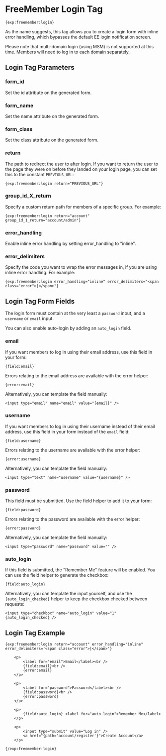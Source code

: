 # FreeMember Login Tag

    {exp:freemember:login}

As the name suggests, this tag allows you to create a login form with inline error handling,
which bypasses the default EE login notification screen.

Please note that multi-domain login (using MSM) is not supported at this time. Members will need to log in to each domain separately.

## Login Tag Parameters

### form_id
Set the id attribute on the generated form.

### form_name
Set the name attribute on the generated form.

### form_class
Set the class attribute on the generated form.

### return
The path to redirect the user to after login. If you want to return the user to the page they were on before they landed on your login page, you can set this to the constant `PREVIOUS_URL`:

    {exp:freemember:login return="PREVIOUS_URL"}

### group_id_X_return
Specify a custom return path for members of a specific group. For example:

    {exp:freemember:login return="account" group_id_1_return="account/admin"}

### error_handling
Enable inline error handling by setting error_handling to "inline".

### error_delimiters
Specify the code you want to wrap the error messages in, if you are using inline error handling.
For example:

    {exp:freemember:login error_handling="inline" error_delimiters="<span class="error">|</span>"}

## Login Tag Form Fields

The login form must contain at the very least a ``password`` input, and a ``username`` or
``email`` input.

You can also enable auto-login by adding an ``auto_login`` field.

### email
If you want members to log in using their email address, use this field in your form:

    {field:email}

Errors relating to the email address are available with the error helper:

    {error:email}

Alternatively, you can template the field manually:

    <input type="email" name="email" value="{email}" />

### username
If you want members to log in using their username instead of their email address, use this
field in your form instead of the ``email`` field:

    {field:username}

Errors relating to the username are available with the error helper:

    {error:username}

Alternatively, you can template the field manually:

    <input type="text" name="username" value="{username}" />

### password
This field must be submitted. Use the field helper to add it to your form:

    {field:password}

Errors relating to the password are available with the error helper:

    {error:password}

Alternatively, you can template the field manually:

    <input type="password" name="password" value="" />

### auto_login
If this field is submitted, the "Remember Me" feature will be enabled. You can use the field
helper to generate the checkbox:

    {field:auto_login}

Alternatively, you can template the input yourself, and use the ``{auto_login_checked}`` helper
to keep the checkbox checked between requests:

    <input type="checkbox" name="auto_login" value="1" {auto_login_checked} />

## Login Tag Example

    {exp:freemember:login return="account" error_handling="inline" error_delimiters='<span class="error">|</span>'}

        <p>
            <label for="email">Email</label><br />
            {field:email}<br />
            {error:email}
        </p>

        <p>
            <label for="password">Password</label><br />
            {field:password}<br />
            {error:password}
        </p>

        <p>
            {field:auto_login} <label for="auto_login">Remember Me</label>
        </p>

        <p>
            <input type="submit" value="Log in" />
            <a href="{path='account/register'}">Create Account</a>
        </p>

    {/exp:freemember:login}
